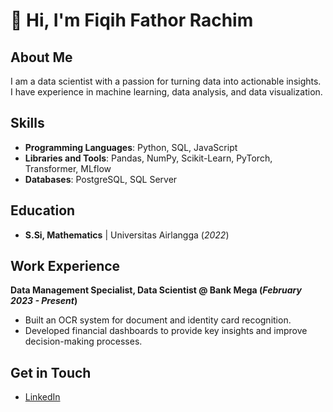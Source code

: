 # 👋 Hi, I'm Fiqih Fathor Rachim

## About Me
I am a data scientist with a passion for turning data into actionable insights. I have experience in machine learning, data analysis, and data visualization.

## Skills
- **Programming Languages**: Python, SQL, JavaScript
- **Libraries and Tools**: Pandas, NumPy, Scikit-Learn, PyTorch, Transformer, MLflow
- **Databases**: PostgreSQL, SQL Server

## Education
- **S.Si, Mathematics** | Universitas Airlangga (_2022_)				       		

## Work Experience
**Data Management Specialist, Data Scientist @ Bank Mega (_February 2023 - Present_)**
- Built an OCR system for document and identity card recognition.
- Developed financial dashboards to provide key insights and improve decision-making processes.

## Get in Touch
- [LinkedIn](www.linkedin.com/in/fiqih-fathor-rachim)
